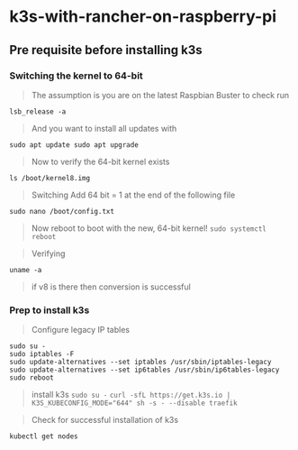 # k3s-with-rancher-on-raspberry-pi

## Pre requisite before installing k3s

### Switching the kernel to 64-bit

> The assumption is you are on the latest Raspbian Buster to check run

`lsb_release -a`

> And you want to install all updates with

`sudo apt update
 sudo apt upgrade
`
> Now to verify the 64-bit kernel exists

`ls /boot/kernel8.img`

> Switching
> Add 64 bit = 1 at the end of the following file

`sudo nano /boot/config.txt`

> Now reboot to boot with the new, 64-bit kernel!
`sudo systemctl reboot`

> Verifying

`uname -a`
> if v8 is there then conversion is successful

### Prep to install k3s

> Configure legacy IP tables

```
sudo su -
sudo iptables -F
sudo update-alternatives --set iptables /usr/sbin/iptables-legacy
sudo update-alternatives --set ip6tables /usr/sbin/ip6tables-legacy
sudo reboot
```
> install k3s
`sudo su -`
`curl -sfL https://get.k3s.io | K3S_KUBECONFIG_MODE="644" sh -s - --disable traefik`

> Check for successful installation of k3s

`kubectl get nodes`
